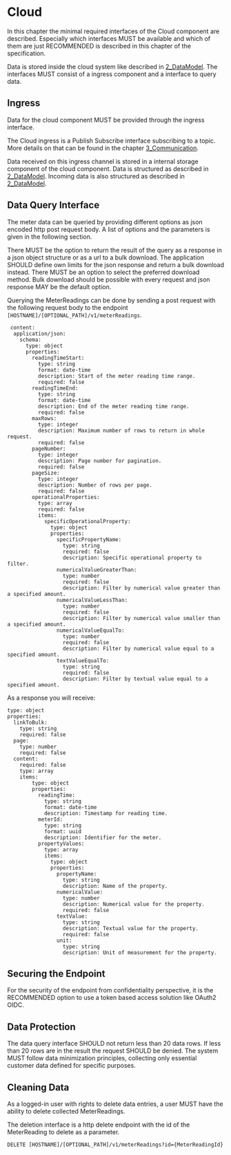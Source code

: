 # Cloud

In this chapter the minimal required interfaces of the Cloud component are described. Especially which interfaces MUST be available and which of them are just RECOMMENDED is described in this chapter of the specification.

Data is stored inside the cloud system like described in [2_DataModel](./../2_DataModel/overview.md). The interfaces MUST consist of a ingress component and a interface to query data.

## Ingress

Data for the cloud component MUST be provided through the ingress interface.

The Cloud ingress is a Publish Subscribe interface subscribing to a topic. More details on that can be found in the chapter [3_Communication](./../3_Communication/overview.md).

Data received on this ingress channel is stored in a internal storage component of the cloud component. Data is structured as described in [2_DataModel](./../2_DataModel/overview.md). Incoming data is also structured as described in [2_DataModel](./../2_DataModel/overview.md).

## Data Query Interface

The meter data can be queried by providing different options as json encoded http post request body. A list of options and the parameters is given in the following section.

There MUST be the option to return the result of the query as a response in a json object structure or as a url to a bulk download. The application SHOULD define own limits for the json response and return a bulk download instead. There MUST be an option to select the preferred download method. Bulk download should be possible with every request and json response MAY be the default option.

Querying the MeterReadings can be done by sending a post request with the following request body to the endpoint `[HOSTNAME]/[OPTIONAL_PATH]/v1/meterReadings`. 

```
 content:
  application/json:
    schema:
      type: object
      properties:
        readingTimeStart:
          type: string
          format: date-time
          description: Start of the meter reading time range.
          required: false
        readingTimeEnd:
          type: string
          format: date-time
          description: End of the meter reading time range.
          required: false
        maxRows:
          type: integer
          description: Maximum number of rows to return in whole request.
          required: false
        pageNumber:
          type: integer
          description: Page number for pagination.
          required: false
        pageSize:
          type: integer
          description: Number of rows per page.
          required: false
        operationalProperties:
          type: array
          required: false
          items:
            specificOperationalProperty:
              type: object
              properties:
                specificPropertyName:
                  type: string
                  required: false
                  description: Specific operational property to filter.
                numericalValueGreaterThan:
                  type: number
                  required: false
                  description: Filter by numerical value greater than a specified amount.
                numericalValueLessThan:
                  type: number
                  required: false
                  description: Filter by numerical value smaller than a specified amount.
                numericalValueEqualTo:
                  type: number
                  required: false
                  description: Filter by numerical value equal to a specified amount.
                textValueEqualTo:
                  type: string
                  required: false
                  description: Filter by textual value equal to a specified amount.
```

As a response you will receive:

```
type: object
properties:
  linkToBulk:
    type: string
    required: false
  page:
    type: number
    required: false
  content:
    required: false
    type: array
    items:
        type: object
        properties:
          readingTime:
            type: string
            format: date-time
            description: Timestamp for reading time.
          meterId:
            type: string
            format: uuid
            description: Identifier for the meter.
          propertyValues:
            type: array
            items:
              type: object
              properties:
                propertyName:
                  type: string
                  description: Name of the property.
                numericalValue:
                  type: number
                  description: Numerical value for the property.
                  required: false
                textValue:
                  type: string
                  description: Textual value for the property.
                  required: false
                unit:
                  type: string
                  description: Unit of measurement for the property.
```

## Securing the Endpoint

For the security of the endpoint from confidentiality perspective, it is the RECOMMENDED option to use a token based access solution like OAuth2 OIDC.

## Data Protection

The data query interface SHOULD not return less than 20 data rows. If less than 20 rows are in the result the request SHOULD be denied. The system MUST follow data minimization principles, collecting only essential customer data defined for specific purposes.

## Cleaning Data

As a logged-in user with rights to delete data entries, a user MUST have the ability to delete collected MeterReadings.

The deletion interface is a http delete endpoint with the id of the MeterReading to delete as a parameter.

`DELETE [HOSTNAME]/[OPTIONAL_PATH]/v1/meterReadings?id={MeterReadingId}`
  
